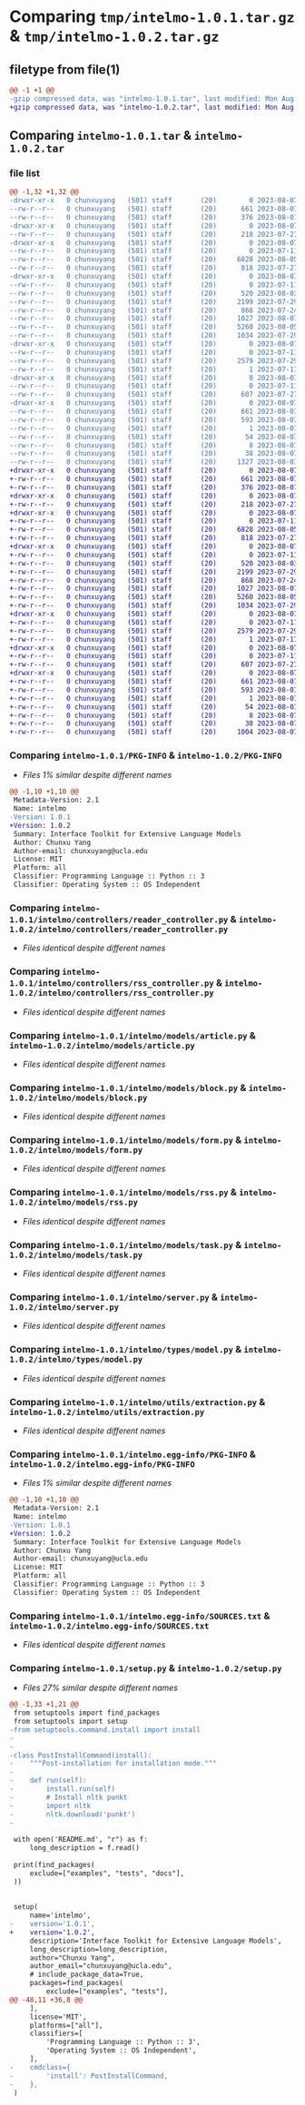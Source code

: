 # Comparing `tmp/intelmo-1.0.1.tar.gz` & `tmp/intelmo-1.0.2.tar.gz`

## filetype from file(1)

```diff
@@ -1 +1 @@
-gzip compressed data, was "intelmo-1.0.1.tar", last modified: Mon Aug  7 23:20:28 2023, max compression
+gzip compressed data, was "intelmo-1.0.2.tar", last modified: Mon Aug  7 23:39:34 2023, max compression
```

## Comparing `intelmo-1.0.1.tar` & `intelmo-1.0.2.tar`

### file list

```diff
@@ -1,32 +1,32 @@
-drwxr-xr-x   0 chunxuyang   (501) staff       (20)        0 2023-08-07 23:20:28.564512 intelmo-1.0.1/
--rw-r--r--   0 chunxuyang   (501) staff       (20)      661 2023-08-07 23:20:28.564360 intelmo-1.0.1/PKG-INFO
--rw-r--r--   0 chunxuyang   (501) staff       (20)      376 2023-08-07 18:59:23.000000 intelmo-1.0.1/README.md
-drwxr-xr-x   0 chunxuyang   (501) staff       (20)        0 2023-08-07 23:20:28.556784 intelmo-1.0.1/intelmo/
--rw-r--r--   0 chunxuyang   (501) staff       (20)      218 2023-07-27 01:07:04.000000 intelmo-1.0.1/intelmo/__init__.py
-drwxr-xr-x   0 chunxuyang   (501) staff       (20)        0 2023-08-07 23:20:28.559924 intelmo-1.0.1/intelmo/controllers/
--rw-r--r--   0 chunxuyang   (501) staff       (20)        0 2023-07-11 20:32:46.000000 intelmo-1.0.1/intelmo/controllers/__init__.py
--rw-r--r--   0 chunxuyang   (501) staff       (20)     6828 2023-08-05 20:52:12.000000 intelmo-1.0.1/intelmo/controllers/reader_controller.py
--rw-r--r--   0 chunxuyang   (501) staff       (20)      818 2023-07-27 01:10:19.000000 intelmo-1.0.1/intelmo/controllers/rss_controller.py
-drwxr-xr-x   0 chunxuyang   (501) staff       (20)        0 2023-08-07 23:20:28.561964 intelmo-1.0.1/intelmo/models/
--rw-r--r--   0 chunxuyang   (501) staff       (20)        0 2023-07-11 20:32:46.000000 intelmo-1.0.1/intelmo/models/__init__.py
--rw-r--r--   0 chunxuyang   (501) staff       (20)      520 2023-08-03 23:26:35.000000 intelmo-1.0.1/intelmo/models/article.py
--rw-r--r--   0 chunxuyang   (501) staff       (20)     2199 2023-07-29 22:24:21.000000 intelmo-1.0.1/intelmo/models/block.py
--rw-r--r--   0 chunxuyang   (501) staff       (20)      868 2023-07-24 23:42:14.000000 intelmo-1.0.1/intelmo/models/form.py
--rw-r--r--   0 chunxuyang   (501) staff       (20)     1027 2023-08-07 21:56:20.000000 intelmo-1.0.1/intelmo/models/rss.py
--rw-r--r--   0 chunxuyang   (501) staff       (20)     5260 2023-08-05 20:51:38.000000 intelmo-1.0.1/intelmo/models/task.py
--rw-r--r--   0 chunxuyang   (501) staff       (20)     1034 2023-07-29 20:32:23.000000 intelmo-1.0.1/intelmo/server.py
-drwxr-xr-x   0 chunxuyang   (501) staff       (20)        0 2023-08-07 23:20:28.562940 intelmo-1.0.1/intelmo/types/
--rw-r--r--   0 chunxuyang   (501) staff       (20)        0 2023-07-11 20:32:46.000000 intelmo-1.0.1/intelmo/types/__init__.py
--rw-r--r--   0 chunxuyang   (501) staff       (20)     2579 2023-07-29 21:07:20.000000 intelmo-1.0.1/intelmo/types/model.py
--rw-r--r--   0 chunxuyang   (501) staff       (20)        1 2023-07-17 20:45:05.000000 intelmo-1.0.1/intelmo/types/server.py
-drwxr-xr-x   0 chunxuyang   (501) staff       (20)        0 2023-08-07 23:20:28.563930 intelmo-1.0.1/intelmo/utils/
--rw-r--r--   0 chunxuyang   (501) staff       (20)        0 2023-07-11 20:32:46.000000 intelmo-1.0.1/intelmo/utils/__init__.py
--rw-r--r--   0 chunxuyang   (501) staff       (20)      607 2023-07-27 01:11:10.000000 intelmo-1.0.1/intelmo/utils/extraction.py
-drwxr-xr-x   0 chunxuyang   (501) staff       (20)        0 2023-08-07 23:20:28.559184 intelmo-1.0.1/intelmo.egg-info/
--rw-r--r--   0 chunxuyang   (501) staff       (20)      661 2023-08-07 23:20:28.000000 intelmo-1.0.1/intelmo.egg-info/PKG-INFO
--rw-r--r--   0 chunxuyang   (501) staff       (20)      593 2023-08-07 23:20:28.000000 intelmo-1.0.1/intelmo.egg-info/SOURCES.txt
--rw-r--r--   0 chunxuyang   (501) staff       (20)        1 2023-08-07 23:20:28.000000 intelmo-1.0.1/intelmo.egg-info/dependency_links.txt
--rw-r--r--   0 chunxuyang   (501) staff       (20)       54 2023-08-07 23:20:28.000000 intelmo-1.0.1/intelmo.egg-info/requires.txt
--rw-r--r--   0 chunxuyang   (501) staff       (20)        8 2023-08-07 23:20:28.000000 intelmo-1.0.1/intelmo.egg-info/top_level.txt
--rw-r--r--   0 chunxuyang   (501) staff       (20)       38 2023-08-07 23:20:28.564597 intelmo-1.0.1/setup.cfg
--rw-r--r--   0 chunxuyang   (501) staff       (20)     1327 2023-08-07 23:20:25.000000 intelmo-1.0.1/setup.py
+drwxr-xr-x   0 chunxuyang   (501) staff       (20)        0 2023-08-07 23:39:34.077908 intelmo-1.0.2/
+-rw-r--r--   0 chunxuyang   (501) staff       (20)      661 2023-08-07 23:39:34.077766 intelmo-1.0.2/PKG-INFO
+-rw-r--r--   0 chunxuyang   (501) staff       (20)      376 2023-08-07 18:59:23.000000 intelmo-1.0.2/README.md
+drwxr-xr-x   0 chunxuyang   (501) staff       (20)        0 2023-08-07 23:39:34.072415 intelmo-1.0.2/intelmo/
+-rw-r--r--   0 chunxuyang   (501) staff       (20)      218 2023-07-27 01:07:04.000000 intelmo-1.0.2/intelmo/__init__.py
+drwxr-xr-x   0 chunxuyang   (501) staff       (20)        0 2023-08-07 23:39:34.074288 intelmo-1.0.2/intelmo/controllers/
+-rw-r--r--   0 chunxuyang   (501) staff       (20)        0 2023-07-11 20:32:46.000000 intelmo-1.0.2/intelmo/controllers/__init__.py
+-rw-r--r--   0 chunxuyang   (501) staff       (20)     6828 2023-08-05 20:52:12.000000 intelmo-1.0.2/intelmo/controllers/reader_controller.py
+-rw-r--r--   0 chunxuyang   (501) staff       (20)      818 2023-07-27 01:10:19.000000 intelmo-1.0.2/intelmo/controllers/rss_controller.py
+drwxr-xr-x   0 chunxuyang   (501) staff       (20)        0 2023-08-07 23:39:34.076035 intelmo-1.0.2/intelmo/models/
+-rw-r--r--   0 chunxuyang   (501) staff       (20)        0 2023-07-11 20:32:46.000000 intelmo-1.0.2/intelmo/models/__init__.py
+-rw-r--r--   0 chunxuyang   (501) staff       (20)      520 2023-08-03 23:26:35.000000 intelmo-1.0.2/intelmo/models/article.py
+-rw-r--r--   0 chunxuyang   (501) staff       (20)     2199 2023-07-29 22:24:21.000000 intelmo-1.0.2/intelmo/models/block.py
+-rw-r--r--   0 chunxuyang   (501) staff       (20)      868 2023-07-24 23:42:14.000000 intelmo-1.0.2/intelmo/models/form.py
+-rw-r--r--   0 chunxuyang   (501) staff       (20)     1027 2023-08-07 21:56:20.000000 intelmo-1.0.2/intelmo/models/rss.py
+-rw-r--r--   0 chunxuyang   (501) staff       (20)     5260 2023-08-05 20:51:38.000000 intelmo-1.0.2/intelmo/models/task.py
+-rw-r--r--   0 chunxuyang   (501) staff       (20)     1034 2023-07-29 20:32:23.000000 intelmo-1.0.2/intelmo/server.py
+drwxr-xr-x   0 chunxuyang   (501) staff       (20)        0 2023-08-07 23:39:34.077079 intelmo-1.0.2/intelmo/types/
+-rw-r--r--   0 chunxuyang   (501) staff       (20)        0 2023-07-11 20:32:46.000000 intelmo-1.0.2/intelmo/types/__init__.py
+-rw-r--r--   0 chunxuyang   (501) staff       (20)     2579 2023-07-29 21:07:20.000000 intelmo-1.0.2/intelmo/types/model.py
+-rw-r--r--   0 chunxuyang   (501) staff       (20)        1 2023-07-17 20:45:05.000000 intelmo-1.0.2/intelmo/types/server.py
+drwxr-xr-x   0 chunxuyang   (501) staff       (20)        0 2023-08-07 23:39:34.077444 intelmo-1.0.2/intelmo/utils/
+-rw-r--r--   0 chunxuyang   (501) staff       (20)        0 2023-07-11 20:32:46.000000 intelmo-1.0.2/intelmo/utils/__init__.py
+-rw-r--r--   0 chunxuyang   (501) staff       (20)      607 2023-07-27 01:11:10.000000 intelmo-1.0.2/intelmo/utils/extraction.py
+drwxr-xr-x   0 chunxuyang   (501) staff       (20)        0 2023-08-07 23:39:34.073476 intelmo-1.0.2/intelmo.egg-info/
+-rw-r--r--   0 chunxuyang   (501) staff       (20)      661 2023-08-07 23:39:34.000000 intelmo-1.0.2/intelmo.egg-info/PKG-INFO
+-rw-r--r--   0 chunxuyang   (501) staff       (20)      593 2023-08-07 23:39:34.000000 intelmo-1.0.2/intelmo.egg-info/SOURCES.txt
+-rw-r--r--   0 chunxuyang   (501) staff       (20)        1 2023-08-07 23:39:34.000000 intelmo-1.0.2/intelmo.egg-info/dependency_links.txt
+-rw-r--r--   0 chunxuyang   (501) staff       (20)       54 2023-08-07 23:39:34.000000 intelmo-1.0.2/intelmo.egg-info/requires.txt
+-rw-r--r--   0 chunxuyang   (501) staff       (20)        8 2023-08-07 23:39:34.000000 intelmo-1.0.2/intelmo.egg-info/top_level.txt
+-rw-r--r--   0 chunxuyang   (501) staff       (20)       38 2023-08-07 23:39:34.077962 intelmo-1.0.2/setup.cfg
+-rw-r--r--   0 chunxuyang   (501) staff       (20)     1004 2023-08-07 23:39:27.000000 intelmo-1.0.2/setup.py
```

### Comparing `intelmo-1.0.1/PKG-INFO` & `intelmo-1.0.2/PKG-INFO`

 * *Files 1% similar despite different names*

```diff
@@ -1,10 +1,10 @@
 Metadata-Version: 2.1
 Name: intelmo
-Version: 1.0.1
+Version: 1.0.2
 Summary: Interface Toolkit for Extensive Language Models
 Author: Chunxu Yang
 Author-email: chunxuyang@ucla.edu
 License: MIT
 Platform: all
 Classifier: Programming Language :: Python :: 3
 Classifier: Operating System :: OS Independent
```

### Comparing `intelmo-1.0.1/intelmo/controllers/reader_controller.py` & `intelmo-1.0.2/intelmo/controllers/reader_controller.py`

 * *Files identical despite different names*

### Comparing `intelmo-1.0.1/intelmo/controllers/rss_controller.py` & `intelmo-1.0.2/intelmo/controllers/rss_controller.py`

 * *Files identical despite different names*

### Comparing `intelmo-1.0.1/intelmo/models/article.py` & `intelmo-1.0.2/intelmo/models/article.py`

 * *Files identical despite different names*

### Comparing `intelmo-1.0.1/intelmo/models/block.py` & `intelmo-1.0.2/intelmo/models/block.py`

 * *Files identical despite different names*

### Comparing `intelmo-1.0.1/intelmo/models/form.py` & `intelmo-1.0.2/intelmo/models/form.py`

 * *Files identical despite different names*

### Comparing `intelmo-1.0.1/intelmo/models/rss.py` & `intelmo-1.0.2/intelmo/models/rss.py`

 * *Files identical despite different names*

### Comparing `intelmo-1.0.1/intelmo/models/task.py` & `intelmo-1.0.2/intelmo/models/task.py`

 * *Files identical despite different names*

### Comparing `intelmo-1.0.1/intelmo/server.py` & `intelmo-1.0.2/intelmo/server.py`

 * *Files identical despite different names*

### Comparing `intelmo-1.0.1/intelmo/types/model.py` & `intelmo-1.0.2/intelmo/types/model.py`

 * *Files identical despite different names*

### Comparing `intelmo-1.0.1/intelmo/utils/extraction.py` & `intelmo-1.0.2/intelmo/utils/extraction.py`

 * *Files identical despite different names*

### Comparing `intelmo-1.0.1/intelmo.egg-info/PKG-INFO` & `intelmo-1.0.2/intelmo.egg-info/PKG-INFO`

 * *Files 1% similar despite different names*

```diff
@@ -1,10 +1,10 @@
 Metadata-Version: 2.1
 Name: intelmo
-Version: 1.0.1
+Version: 1.0.2
 Summary: Interface Toolkit for Extensive Language Models
 Author: Chunxu Yang
 Author-email: chunxuyang@ucla.edu
 License: MIT
 Platform: all
 Classifier: Programming Language :: Python :: 3
 Classifier: Operating System :: OS Independent
```

### Comparing `intelmo-1.0.1/intelmo.egg-info/SOURCES.txt` & `intelmo-1.0.2/intelmo.egg-info/SOURCES.txt`

 * *Files identical despite different names*

### Comparing `intelmo-1.0.1/setup.py` & `intelmo-1.0.2/setup.py`

 * *Files 27% similar despite different names*

```diff
@@ -1,33 +1,21 @@
 from setuptools import find_packages
 from setuptools import setup
-from setuptools.command.install import install
-
-
-class PostInstallCommand(install):
-    """Post-installation for installation mode."""
-
-    def run(self):
-        install.run(self)
-        # Install nltk punkt
-        import nltk
-        nltk.download('punkt')
-
 
 with open('README.md', "r") as f:
     long_description = f.read()
 
 print(find_packages(
     exclude=["examples", "tests", "docs"],
 ))
 
 
 setup(
     name='intelmo',
-    version='1.0.1',
+    version='1.0.2',
     description='Interface Toolkit for Extensive Language Models',
     long_description=long_description,
     author="Chunxu Yang",
     author_email="chunxuyang@ucla.edu",
     # include_package_data=True,
     packages=find_packages(
         exclude=["examples", "tests"],
@@ -48,11 +36,8 @@
     ],
     license='MIT',
     platforms=["all"],
     classifiers=[
         'Programming Language :: Python :: 3',
         'Operating System :: OS Independent',
     ],
-    cmdclass={
-        'install': PostInstallCommand,
-    },
 )
```

